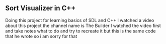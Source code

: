 ## Sort Visualizer in C++
Doing this project for learning basics of SDL and C++
I watched a video about this project the channel name is The Builder
I watched the video first and take notes what to do and try to recreate it but this is the same code that he wrote so i am sorry for that
